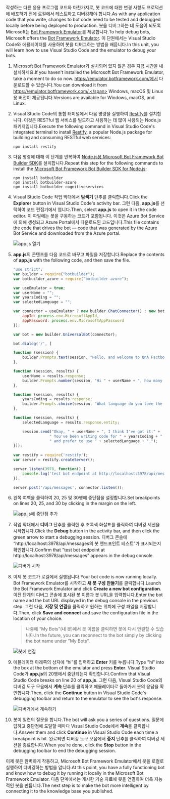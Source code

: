 <span data-ttu-id="177a8-101">작성하는 다른 응용 프로그램 코드와 마찬가지로, 봇 코드에 대한 변경 사항도 프로덕션에 배포하기 전에 로컬에서 테스트하고 디버깅해야 합니다.</span><span class="sxs-lookup"><span data-stu-id="177a8-101">As with any application code that you write, changes to bot code need to be tested and debugged locally before being deployed to production.</span></span> <span data-ttu-id="177a8-102">봇을 디버그하는 데 도움이 되도록 Microsoft는 [Bot Framework Emulator](https://emulator.botframework.com/)를 제공합니다.</span><span class="sxs-lookup"><span data-stu-id="177a8-102">To help debug bots, Microsoft offers the [Bot Framework Emulator](https://emulator.botframework.com/).</span></span> <span data-ttu-id="177a8-103">이 단원에서는 Visual Studio Code와 에뮬레이터를 사용하여 봇을 디버그하는 방법을 배웁니다.</span><span class="sxs-lookup"><span data-stu-id="177a8-103">In this unit, you will learn how to use Visual Studio Code and the emulator to debug your bots.</span></span>

1. <span data-ttu-id="177a8-104">Microsoft Bot Framework Emulator가 설치되어 있지 않은 경우 지금 시간을 내 설치하세요.</span><span class="sxs-lookup"><span data-stu-id="177a8-104">If you haven't installed the Microsoft Bot Framework Emulator, take a moment to do so now.</span></span> <span data-ttu-id="177a8-105">https://emulator.botframework.com/에서 다운로드할 수 있습니다.</span><span class="sxs-lookup"><span data-stu-id="177a8-105">You can download it from https://emulator.botframework.com/.</span></span> <span data-ttu-id="177a8-106">Windows, macOS 및 Linux용 버전이 제공됩니다.</span><span class="sxs-lookup"><span data-stu-id="177a8-106">Versions are available for Windows, macOS, and Linux.</span></span>

1. <span data-ttu-id="177a8-107">Visual Studio Code의 통합 터미널에서 다음 명령을 실행하여 [Restify](http://restify.com/)를 설치합니다. 이것은 RESTful 웹 서비스를 빌드하고 사용하는 데 많이 사용되는 Node.js 패키지입니다.</span><span class="sxs-lookup"><span data-stu-id="177a8-107">Execute the following command in Visual Studio Code's integrated terminal to install [Restify](http://restify.com/), a popular Node.js package for building and consuming RESTful web services:</span></span>

    ```
    npm install restify
    ```

1. <span data-ttu-id="177a8-108">다음 명령에 대해 이 단계를 반복하여 [Node.js용 Microsoft Bot Framework Bot Builder SDK](https://docs.microsoft.com/bot-framework/nodejs/bot-builder-nodejs-quickstart)를 설치합니다.</span><span class="sxs-lookup"><span data-stu-id="177a8-108">Repeat this step for the following commands to install the [Microsoft Bot Framework Bot Builder SDK for Node.js](https://docs.microsoft.com/bot-framework/nodejs/bot-builder-nodejs-quickstart):</span></span>

    ```
    npm install botbuilder
    npm install botbuilder-azure
    npm install botbuilder-cognitiveservices
    ```

1. <span data-ttu-id="177a8-109">Visual Studio Code 작업 막대에서 **탐색기** 단추를 클릭합니다.</span><span class="sxs-lookup"><span data-stu-id="177a8-109">Click the **Explorer** button in Visual Studio Code's activity bar.</span></span> <span data-ttu-id="177a8-110">그런 다음, **app.js**를 선택하여 코드 편집기에서 엽니다.</span><span class="sxs-lookup"><span data-stu-id="177a8-110">Then, select **app.js** to open it in the code editor.</span></span> <span data-ttu-id="177a8-111">이 파일에는 봇을 구동하는 코드가 포함됩니다. 이것은 Azure Bot Service에 의해 생성되고 Azure Portal에서 다운로드된 코드입니다.</span><span class="sxs-lookup"><span data-stu-id="177a8-111">This file contains the code that drives the bot — code that was generated by the Azure Bot Service and downloaded from the Azure portal.</span></span>

    ![app.js 열기](../media-draft/5-vs-select-index-js.png)

1. <span data-ttu-id="177a8-113">**app.js**의 콘텐츠를 다음 코드로 바꾸고 파일을 저장합니다.</span><span class="sxs-lookup"><span data-stu-id="177a8-113">Replace the contents of **app.js** with the following code, and then save the file.</span></span>

    ```JavaScript
    "use strict";
    var builder = require("botbuilder");
    var botbuilder_azure = require("botbuilder-azure");
    
    var useEmulator = true; 
    var userName = ""; 
    var yearsCoding = ""; 
    var selectedLanguage = "";
    
    var connector = useEmulator ? new builder.ChatConnector() : new botbuilder_azure.BotServiceConnector({
        appId: process.env.MicrosoftAppId,
        appPassword: process.env.MicrosoftAppPassword      
    });
    
    var bot = new builder.UniversalBot(connector);
    
    bot.dialog('/', [
    
    function (session) {
        builder.Prompts.text(session, "Hello, and welcome to QnA Factbot! What's your name?");
    },
    
    function (session, results) {
        userName = results.response;
        builder.Prompts.number(session, "Hi " + userName + ", how many years have you been writing code?"); 
    },
    
    function (session, results) {
        yearsCoding = results.response;
        builder.Prompts.choice(session, "What language do you love the most?", ["C#", "Python", "Node.js", "Visual FoxPro"]);
    },
    
    function (session, results) {
        selectedLanguage = results.response.entity;   
    
        session.send("Okay, " + userName + ", I think I've got it:" +
                    " You've been writing code for " + yearsCoding + " years," +
                    " and prefer to use " + selectedLanguage + ".");
    }]);
     
    var restify = require('restify');
    var server = restify.createServer();

    server.listen(3978, function() {
        console.log('test bot endpoint at http://localhost:3978/api/messages');
    });

    server.post('/api/messages', connector.listen());    
    ```

1. <span data-ttu-id="177a8-114">왼쪽 여백을 클릭하여 20, 25 및 30행에 중단점을 설정합니다.</span><span class="sxs-lookup"><span data-stu-id="177a8-114">Set breakpoints on lines 20, 25, and 30 by clicking in the margin on the left.</span></span>
 
    ![app.js에 중단점 추가](../media-draft/5-vs-add-breakpoints.png)

1. <span data-ttu-id="177a8-116">작업 막대에서 **디버그** 단추를 클릭한 후 초록색 화살표를 클릭하여 디버깅 세션을 시작합니다.</span><span class="sxs-lookup"><span data-stu-id="177a8-116">Click the **Debug** button in the activity bar, and then click the green arrow to start a debugging session.</span></span> <span data-ttu-id="177a8-117">디버그 콘솔에 “http://localhost:3978/api/messages의 봇 엔드포인트 테스트”가 표시되는지 확인합니다.</span><span class="sxs-lookup"><span data-stu-id="177a8-117">Confirm that "test bot endpoint at http://localhost:3978/api/messages" appears in the debug console.</span></span>
 
    ![디버거 시작](../media-draft/5-vs-launch-debugger.png)

1. <span data-ttu-id="177a8-119">이제 봇 코드가 로컬에서 실행됩니다.</span><span class="sxs-lookup"><span data-stu-id="177a8-119">Your bot code is now running locally.</span></span> <span data-ttu-id="177a8-120">Bot Framework Emulator를 시작하고 **새 봇 구성 만들기**를 클릭합니다.</span><span class="sxs-lookup"><span data-stu-id="177a8-120">Launch the Bot Framework Emulator and click **Create a new bot configuration**.</span></span> <span data-ttu-id="177a8-121">이전 단계의 디버그 콘솔에 표시된 봇 이름과 봇 URL을 입력합니다.</span><span class="sxs-lookup"><span data-stu-id="177a8-121">Enter the bot name and the bot URL displayed in the debug console in the previous step.</span></span> <span data-ttu-id="177a8-122">그런 다음, **저장 및 연결**을 클릭하고 원하는 위치에 구성 파일을 저장합니다.</span><span class="sxs-lookup"><span data-stu-id="177a8-122">Then, click **Save and connect** and save the configuration file in the location of your choice.</span></span>

    > <span data-ttu-id="177a8-123">나중에 “My Bots”(내 봇)에서 봇 이름을 클릭하면 봇에 다시 연결할 수 있습니다.</span><span class="sxs-lookup"><span data-stu-id="177a8-123">In the future, you can reconnect to the bot simply by clicking the bot name under "My Bots".</span></span>

    ![봇에 연결](../media-draft/5-new-bot-configuration.png)

1. <span data-ttu-id="177a8-125">에뮬레이터 아래쪽의 상자에 “hi”를 입력하고 **Enter** 키를 누릅니다.</span><span class="sxs-lookup"><span data-stu-id="177a8-125">Type "hi" into the box at the bottom of the emulator and press **Enter**.</span></span> <span data-ttu-id="177a8-126">Visual Studio Code가 **app.js**의 20행에서 중단되는지 확인합니다.</span><span class="sxs-lookup"><span data-stu-id="177a8-126">Confirm that Visual Studio Code breaks on line 20 of **app.js**.</span></span> <span data-ttu-id="177a8-127">그런 다음, Visual Studio Code의 디버깅 도구 모음에서 **계속** 단추를 클릭하고 에뮬레이터로 돌아가서 봇의 응답을 확인합니다.</span><span class="sxs-lookup"><span data-stu-id="177a8-127">Then, click the **Continue** button in Visual Studio Code's debugging toolbar and return to the emulator to see the bot's response.</span></span>
 
    ![디버거에서 계속하기](../media-draft/5-continue-debugging.png)

1. <span data-ttu-id="177a8-129">봇이 일련의 질문을 합니다.</span><span class="sxs-lookup"><span data-stu-id="177a8-129">The bot will ask you a series of questions.</span></span> <span data-ttu-id="177a8-130">질문에 답하고 중단점에 도달할 때마다 Visual Studio Code에서 **계속**을 클릭합니다.</span><span class="sxs-lookup"><span data-stu-id="177a8-130">Answer them and click **Continue** in Visual Studio Code each time a breakpoint is hit.</span></span> <span data-ttu-id="177a8-131">완료되면 디버깅 도구 모음에서 **중지** 단추를 클릭하여 디버깅 세션을 종료합니다.</span><span class="sxs-lookup"><span data-stu-id="177a8-131">When you're done, click the **Stop** button in the debugging toolbar to end the debugging session.</span></span>

<span data-ttu-id="177a8-132">이제 봇은 완벽하게 작동하고, Microsoft Bot Framework Emulator에서 봇을 로컬로 실행하여 디버깅하는 방법을 압니다.</span><span class="sxs-lookup"><span data-stu-id="177a8-132">At this point, you have a fully functioning bot and know how to debug it by running it locally in the Microsoft Bot Framework Emulator.</span></span> <span data-ttu-id="177a8-133">다음 단계에서는 게시한 기술 자료에 봇을 연결하여 더욱 지능적인 봇을 만듭니다.</span><span class="sxs-lookup"><span data-stu-id="177a8-133">The next step is to make the bot more intelligent by connecting it to the knowledge base you published.</span></span>